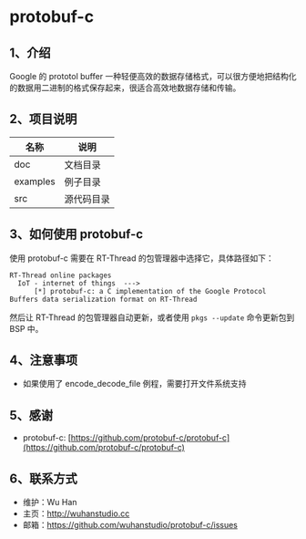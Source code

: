 # protobuf-c

## 1、介绍

Google 的 prototol buffer 一种轻便高效的数据存储格式，可以很方便地把结构化的数据用二进制的格式保存起来，很适合高效地数据存储和传输。

## 2、项目说明

| 名称     | 说明       |
| -------- | ---------- |
| doc     | 文档目录   |
| examples | 例子目录   |
| src      | 源代码目录 |

## 3、如何使用 protobuf-c

使用 protobuf-c 需要在 RT-Thread 的包管理器中选择它，具体路径如下：

```
RT-Thread online packages
  IoT - internet of things  --->
      [*] protobuf-c: a C implementation of the Google Protocol Buffers data serialization format on RT-Thread
```

然后让 RT-Thread 的包管理器自动更新，或者使用 `pkgs --update` 命令更新包到 BSP 中。

## 4、注意事项

- 如果使用了 encode_decode_file 例程，需要打开文件系统支持

## 5、感谢

- protobuf-c: [https://github.com/protobuf-c/protobuf-c](https://github.com/protobuf-c/protobuf-c)

## 6、联系方式

- 维护：Wu Han
- 主页：http://wuhanstudio.cc
- 邮箱：https://github.com/wuhanstudio/protobuf-c/issues
